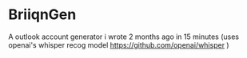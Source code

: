 # BriiqnGen
A outlook account generator i wrote 2 months ago in 15 minutes (uses openai's whisper recog model https://github.com/openai/whisper )
